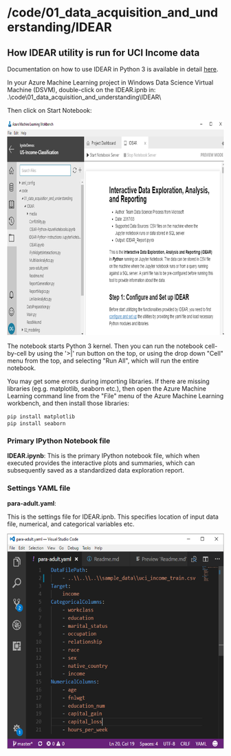 # /code/01\_data\_acquisition\_and\_understanding\/IDEAR

## How IDEAR utility is run for UCI Income data
Documentation on how to use IDEAR in Python 3 is available in detail [here](https://github.com/Azure/Azure-TDSP-Utilities/blob/master/DataScienceUtilities/DataReport-Utils/Python/readme.md). 

In your Azure Machine Learning project in Windows Data Science Virtual Machine (DSVM), double-click on the IDEAR.ipnb in: .\code\01_data_acquisition_and_understanding\IDEAR\

Then click on Start Notebook:

<img src="./media/start-jupyter-nb.png" width="700" height="500">

The notebook starts Python 3 kernel. Then you can run the notebook cell-by-cell by using the '>|' run button on the top, or using the drop down "Cell" menu from the top, and selecting "Run All", which will run the entire notebook.

You may get some errors during importing libraries. If there are missing libraries (eg.g. matplotlib, seaborn etc.), then open the Azure Machine Learning command line from the "File" menu of the Azure Machine Learning workbench, and then install those libraries:

    pip install matplotlib
    pip install seaborn

### Primary IPython Notebook file
**IDEAR.ipynb**: 
This is the primary IPython notebook file, which when executed provides the interactive plots and summaries, which can subsequently saved as a standardized data exploration report.

### Settings YAML file
**para-adult.yaml**: 

This is the settings file for IDEAR.ipnb. This specifies location of input data file, numerical, and categorical variables etc.

<img src="./media/adult_para.png" width="600" height="500">
